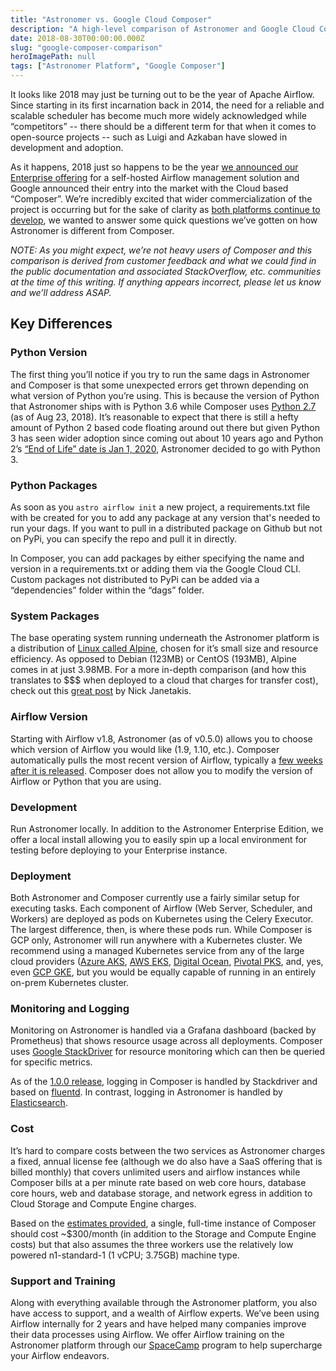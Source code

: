 ```yaml
---
title: "Astronomer vs. Google Cloud Composer"
description: "A high-level comparison of Astronomer and Google Cloud Composer"
date: 2018-08-30T00:00:00.000Z
slug: "google-composer-comparison"
heroImagePath: null
tags: ["Astronomer Platform", "Google Composer"]
---
```


It looks like 2018 may just be turning out to be the year of Apache Airflow. Since starting in its first incarnation back in 2014, the need for a reliable and scalable scheduler has become much more widely acknowledged while “competitors” -- there should be a different term for that when it comes to open-source projects -- such as Luigi and Azkaban have slowed in development and adoption.

As it happens, 2018 just so happens to be the year [we announced our Enterprise offering](https://www.astronomer.io/blog/announcing-astronomer-enterprise-edition/) for a self-hosted Airflow management solution and Google announced their entry into the market with the Cloud based “Composer”. We’re incredibly excited that wider commercialization of the project is occurring but for the sake of clarity as [both platforms continue to develop](https://www.astronomer.io/blog/astronomer-v0-4-1-release/), we wanted to answer some quick questions we’ve gotten on how Astronomer is different from Composer.

*NOTE: As you might expect, we’re not heavy users of Composer and this comparison is derived from customer feedback and what we could find in the public documentation and associated StackOverflow, etc. communities at the time of this writing. If anything appears incorrect, please let us know and we’ll address ASAP.*

## Key Differences
### Python Version
The first thing you’ll notice if you try to run the same dags in Astronomer and Composer is that some unexpected errors get thrown depending on what version of Python you’re using. This is because the version of Python that Astronomer ships with is Python 3.6 while Composer uses [Python 2.7](https://stackoverflow.com/questions/50122366/how-do-i-select-my-airflow-or-python-version-with-cloud-composer) (as of Aug 23, 2018). It’s reasonable to expect that there is still a hefty amount of Python 2 based code floating around out there but given Python 3 has seen wider adoption since coming out about 10 years ago and Python 2’s [“End of Life” date is Jan 1, 2020](https://pythonclock.org), Astronomer decided to go with Python 3.

### Python Packages
As soon as you `astro airflow init` a new project, a requirements.txt file with be created for you to add any package at any version that's needed to run your dags. If you want to pull in a distributed package on Github but not on PyPi, you can specify the repo and pull it in directly.

In Composer, you can add packages by either specifying the name and version in a requirements.txt or adding them via the Google Cloud CLI. Custom packages not distributed to PyPi can be added via a “dependencies” folder within the “dags” folder.

### System Packages
The base operating system running underneath the Astronomer platform is a distribution of [Linux called Alpine](https://alpinelinux.org/about/), chosen for it’s small size and resource efficiency. As opposed to Debian (123MB) or CentOS (193MB), Alpine comes in at just 3.98MB. For a more in-depth comparison (and how this translates to $$$ when deployed to a cloud that charges for transfer cost), check out this [great post](https://nickjanetakis.com/blog/the-3-biggest-wins-when-using-alpine-as-a-base-docker-image) by Nick Janetakis.

### Airflow Version
Starting with Airflow v1.8, Astronomer (as of v0.5.0) allows you to choose which version of Airflow you would like (1.9, 1.10, etc.). Composer automatically pulls the most recent version of Airflow, typically a [few weeks after it is released](https://stackoverflow.com/questions/50122366/how-do-i-select-my-airflow-or-python-version-with-cloud-composer). Composer does not allow you to modify the version of Airflow or Python that you are using.

### Development
Run Astronomer locally. In addition to the Astronomer Enterprise Edition, we offer a local install allowing you to easily spin up a local environment for testing before deploying to your Enterprise instance.

### Deployment
Both Astronomer and Composer currently use a fairly similar setup for executing tasks. Each component of Airflow (Web Server, Scheduler, and Workers) are deployed as pods on Kubernetes using the Celery Executor. The  largest difference, then, is where these pods run. While Composer is GCP only, Astronomer will run anywhere with a Kubernetes cluster. We recommend using a managed Kubernetes service from any of the large cloud providers ([Azure AKS](https://azure.microsoft.com/en-us/services/kubernetes-service/), [AWS EKS](https://aws.amazon.com/eks/), [Digital Ocean](https://www.digitalocean.com/products/kubernetes/), [Pivotal PKS](https://pivotal.io/platform/pivotal-container-service), and, yes, even [GCP GKE](https://cloud.google.com/kubernetes-engine/), but you would be equally capable of running in an entirely on-prem Kubernetes cluster.

### Monitoring and Logging
Monitoring on Astronomer is handled via a Grafana dashboard (backed by Prometheus) that shows resource usage across all deployments. Composer uses [Google StackDriver](https://cloud.google.com/stackdriver/) for resource monitoring which can then be queried for specific metrics.

As of the [1.0.0 release](https://cloud.google.com/composer/docs/release-notes#july_19_2018_composer-100-airflow-190), logging in Composer is handled by Stackdriver and based on [fluentd](https://www.fluentd.org). In contrast, logging in Astronomer is handled by [Elasticsearch](https://www.elastic.co/products/elasticsearch).


### Cost
It’s hard to compare costs between the two services as Astronomer charges a fixed, annual license fee (although we do also have a SaaS offering that is billed monthly) that covers unlimited users and airflow instances while Composer bills at a per minute rate based on web core hours, database core hours, web and database storage, and network egress in addition to Cloud Storage and Compute Engine charges.

Based on the [estimates provided](https://cloud.google.com/composer/pricing), a single, full-time instance of Composer should cost ~$300/month (in addition to the Storage and Compute Engine costs) but that also assumes the three workers use the relatively low powered n1-standard-1 (1 vCPU; 3.75GB) machine type.

### Support and Training
Along with everything available through the Astronomer platform, you also have access to support, and a wealth of Airflow experts. We’ve been using Airflow internally for 2 years and have helped many companies improve their data processes using Airflow. We offer Airflow training on the Astronomer platform through our [SpaceCamp](www.astronomer.io/spacecamp) program to help supercharge your Airflow endeavors.
